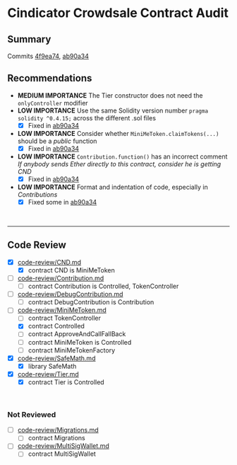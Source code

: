 # Cindicator Crowdsale Contract Audit

## Summary

Commits [4f9ea74](https://github.com/rstormsf/cindicator_backup/commit/4f9ea745087665f626d0305f45ababa2962f380c),
[ab90a34](https://github.com/rstormsf/cindicator_backup/commit/ab90a3474e6e7493ec1fdc13885e4641af769ddd)

## Recommendations

* **MEDIUM IMPORTANCE** The Tier constructor does not need the `onlyController` modifier
* **LOW IMPORTANCE** Use the same Solidity version number `pragma solidity ^0.4.15;` across the different .sol files
  * [x] Fixed in [ab90a34](https://github.com/rstormsf/cindicator_backup/commit/ab90a3474e6e7493ec1fdc13885e4641af769ddd)
* **LOW IMPORTANCE** Consider whether `MiniMeToken.claimTokens(...)` should be a *public* function
  * [x] Fixed in [ab90a34](https://github.com/rstormsf/cindicator_backup/commit/ab90a3474e6e7493ec1fdc13885e4641af769ddd)
* **LOW IMPORTANCE** `Contribution.function()` has an incorrect comment *If anybody sends Ether directly to this contract,
  consider he is getting CND*
  * [x] Fixed in [ab90a34](https://github.com/rstormsf/cindicator_backup/commit/ab90a3474e6e7493ec1fdc13885e4641af769ddd)
* **LOW IMPORTANCE** Format and indentation of code, especially in *Contributions*
  * [x] Fixed some in [ab90a34](https://github.com/rstormsf/cindicator_backup/commit/ab90a3474e6e7493ec1fdc13885e4641af769ddd)

<br />

<hr />

## Code Review

* [x] [code-review/CND.md](code-review/CND.md)
  * [x] contract CND is MiniMeToken 
* [ ] [code-review/Contribution.md](code-review/Contribution.md)
  * [ ] contract Contribution is Controlled, TokenController 
* [ ] [code-review/DebugContribution.md](code-review/DebugContribution.md)
  * [ ] contract DebugContribution is Contribution 
* [ ] [code-review/MiniMeToken.md](code-review/MiniMeToken.md)
  * [ ] contract TokenController 
  * [x] contract Controlled 
  * [ ] contract ApproveAndCallFallBack 
  * [ ] contract MiniMeToken is Controlled 
  * [ ] contract MiniMeTokenFactory 
* [x] [code-review/SafeMath.md](code-review/SafeMath.md)
  * [x] library SafeMath
* [x] [code-review/Tier.md](code-review/Tier.md)
  * [x] contract Tier is Controlled 

<br />

### Not Reviewed

* [ ] [code-review/Migrations.md](code-review/Migrations.md)
  * [ ] contract Migrations 
* [ ] [code-review/MultiSigWallet.md](code-review/MultiSigWallet.md)
  * [ ] contract MultiSigWallet 